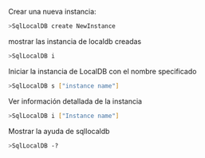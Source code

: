 
Crear una nueva instancia: 

```bash
>SqlLocalDB create NewInstance
```




mostrar las instancia de localdb creadas  

```bash
>SqlLocalDB i
```

Iniciar la instancia de LocalDB con el nombre specificado  

```bash
>SqlLocalDB s ["instance name"]
```

Ver información detallada de la instancia

```bash
>SqlLocalDB i ["Instance name"]
```


Mostrar la ayuda de sqllocaldb

```bash
>SqlLocalDB -?
```

